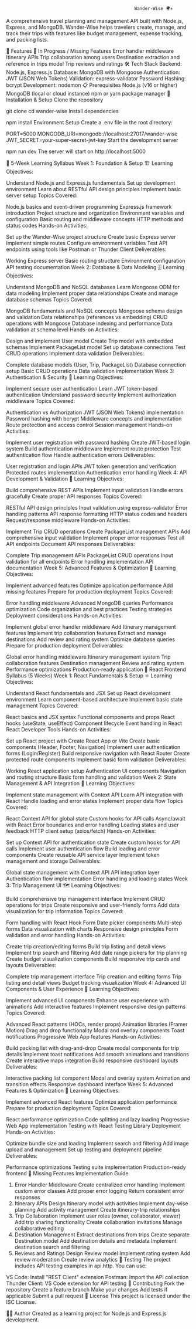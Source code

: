                                                      Wander-Wise 🌍✈️

                                                                                
A comprehensive travel planning and management API built with Node.js, Express, and MongoDB. Wander-Wise helps travelers create, manage, and track their trips with features like budget management, expense tracking, and packing lists.

🚀 Features
🚧 In Progress / Missing Features
Error handler middleware
Itinerary APIs
Trip collaboration among users
Destination extraction and reference in trips model
Trip reviews and ratings
🛠️ Tech Stack
Backend: Node.js, Express.js
Database: MongoDB with Mongoose
Authentication: JWT (JSON Web Tokens)
Validation: express-validator
Password Hashing: bcrypt
Development: nodemon
📋 Prerequisites
Node.js (v16 or higher)
MongoDB (local or cloud instance)
npm or yarn package manager
🚀 Installation & Setup
Clone the repository

git clone <repository-url>
cd wander-wise
Install dependencies

npm install
Environment Setup Create a .env file in the root directory:

PORT=5000
MONGODB_URI=mongodb://localhost:27017/wander-wise
JWT_SECRET=your-super-secret-jwt-key
Start the development server

npm run dev
The server will start on http://localhost:5000

📖 5-Week Learning Syllabus
Week 1: Foundation & Setup 🏗️
Learning Objectives:

Understand Node.js and Express.js fundamentals
Set up development environment
Learn about RESTful API design principles
Implement basic server setup
Topics Covered:

Node.js basics and event-driven programming
Express.js framework introduction
Project structure and organization
Environment variables and configuration
Basic routing and middleware concepts
HTTP methods and status codes
Hands-on Activities:

Set up the Wander-Wise project structure
Create basic Express server
Implement simple routes
Configure environment variables
Test API endpoints using tools like Postman or Thunder Client
Deliverables:

Working Express server
Basic routing structure
Environment configuration
API testing documentation
Week 2: Database & Data Modeling 🗄️
Learning Objectives:

Understand MongoDB and NoSQL databases
Learn Mongoose ODM for data modeling
Implement proper data relationships
Create and manage database schemas
Topics Covered:

MongoDB fundamentals and NoSQL concepts
Mongoose schema design and validation
Data relationships (references vs embedding)
CRUD operations with Mongoose
Database indexing and performance
Data validation at schema level
Hands-on Activities:

Design and implement User model
Create Trip model with embedded schemas
Implement PackageList model
Set up database connections
Test CRUD operations
Implement data validation
Deliverables:

Complete database models (User, Trip, PackageList)
Database connection setup
Basic CRUD operations
Data validation implementation
Week 3: Authentication & Security 🔐
Learning Objectives:

Implement secure user authentication
Learn JWT token-based authentication
Understand password security
Implement authorization middleware
Topics Covered:

Authentication vs Authorization
JWT (JSON Web Tokens) implementation
Password hashing with bcrypt
Middleware concepts and implementation
Route protection and access control
Session management
Hands-on Activities:

Implement user registration with password hashing
Create JWT-based login system
Build authentication middleware
Implement route protection
Test authentication flow
Handle authentication errors
Deliverables:

User registration and login APIs
JWT token generation and verification
Protected routes implementation
Authentication error handling
Week 4: API Development & Validation 📝
Learning Objectives:

Build comprehensive REST APIs
Implement input validation
Handle errors gracefully
Create proper API responses
Topics Covered:

RESTful API design principles
Input validation using express-validator
Error handling patterns
API response formatting
HTTP status codes and headers
Request/response middleware
Hands-on Activities:

Implement Trip CRUD operations
Create PackageList management APIs
Add comprehensive input validation
Implement proper error responses
Test all API endpoints
Document API responses
Deliverables:

Complete Trip management APIs
PackageList CRUD operations
Input validation for all endpoints
Error handling implementation
API documentation
Week 5: Advanced Features & Optimization 🚀
Learning Objectives:

Implement advanced features
Optimize application performance
Add missing features
Prepare for production deployment
Topics Covered:

Error handling middleware
Advanced MongoDB queries
Performance optimization
Code organization and best practices
Testing strategies
Deployment considerations
Hands-on Activities:

Implement global error handler middleware
Add Itinerary management features
Implement trip collaboration features
Extract and manage destinations
Add review and rating system
Optimize database queries
Prepare for production deployment
Deliverables:

Global error handling middleware
Itinerary management system
Trip collaboration features
Destination management
Review and rating system
Performance optimizations
Production-ready application
📖 React Frontend Syllabus (5 Weeks)
Week 1: React Fundamentals & Setup ⚛️
Learning Objectives:

Understand React fundamentals and JSX
Set up React development environment
Learn component-based architecture
Implement basic state management
Topics Covered:

React basics and JSX syntax
Functional components and props
React hooks (useState, useEffect)
Component lifecycle
Event handling in React
React Developer Tools
Hands-on Activities:

Set up React project with Create React App or Vite
Create basic components (Header, Footer, Navigation)
Implement user authentication forms (Login/Register)
Build responsive navigation with React Router
Create protected route components
Implement basic form validation
Deliverables:

Working React application setup
Authentication UI components
Navigation and routing structure
Basic form handling and validation
Week 2: State Management & API Integration 🔄
Learning Objectives:

Implement state management with Context API
Learn API integration with React
Handle loading and error states
Implement proper data flow
Topics Covered:

React Context API for global state
Custom hooks for API calls
Async/await with React
Error boundaries and error handling
Loading states and user feedback
HTTP client setup (axios/fetch)
Hands-on Activities:

Set up Context API for authentication state
Create custom hooks for API calls
Implement user authentication flow
Build loading and error components
Create reusable API service layer
Implement token management and storage
Deliverables:

Global state management with Context API
API integration layer
Authentication flow implementation
Error handling and loading states
Week 3: Trip Management UI 🗺️
Learning Objectives:

Build comprehensive trip management interface
Implement CRUD operations for trips
Create responsive and user-friendly forms
Add data visualization for trip information
Topics Covered:

Form handling with React Hook Form
Date picker components
Multi-step forms
Data visualization with charts
Responsive design principles
Form validation and error handling
Hands-on Activities:

Create trip creation/editing forms
Build trip listing and detail views
Implement trip search and filtering
Add date range pickers for trip planning
Create budget visualization components
Build responsive trip cards and layouts
Deliverables:

Complete trip management interface
Trip creation and editing forms
Trip listing and detail views
Budget tracking visualization
Week 4: Advanced UI Components & User Experience 🎨
Learning Objectives:

Implement advanced UI components
Enhance user experience with animations
Add interactive features
Implement responsive design patterns
Topics Covered:

Advanced React patterns (HOCs, render props)
Animation libraries (Framer Motion)
Drag and drop functionality
Modal and overlay components
Toast notifications
Progressive Web App features
Hands-on Activities:

Build packing list with drag-and-drop
Create modal components for trip details
Implement toast notifications
Add smooth animations and transitions
Create interactive maps integration
Build responsive dashboard layouts
Deliverables:

Interactive packing list component
Modal and overlay system
Animation and transition effects
Responsive dashboard interface
Week 5: Advanced Features & Optimization 🚀
Learning Objectives:

Implement advanced React features
Optimize application performance
Prepare for production deployment
Topics Covered:

React performance optimization
Code splitting and lazy loading
Progressive Web App implementation
Testing with React Testing Library
Deployment
Hands-on Activities:

Optimize bundle size and loading
Implement search and filtering
Add image upload and management
Set up testing and deployment pipeline
Deliverables:

Performance optimizations
Testing suite implementation
Production-ready frontend
🎯 Missing Features Implementation Guide
1. Error Handler Middleware
Create centralized error handling
Implement custom error classes
Add proper error logging
Return consistent error responses
2. Itinerary APIs
Design Itinerary model with activities
Implement day-wise planning
Add activity management
Create itinerary-trip relationships
3. Trip Collaboration
Implement user roles (owner, collaborator, viewer)
Add trip sharing functionality
Create collaboration invitations
Manage collaborative editing
4. Destination Management
Extract destinations from trips
Create separate Destination model
Add destination details and metadata
Implement destination search and filtering
5. Reviews and Ratings
Design Review model
Implement rating system
Add review moderation
Create review analytics
🧪 Testing
The project includes API testing examples in api.http. You can use:

VS Code: Install "REST Client" extension
Postman: Import the API collection
Thunder Client: VS Code extension for API testing
🤝 Contributing
Fork the repository
Create a feature branch
Make your changes
Add tests if applicable
Submit a pull request
📄 License
This project is licensed under the ISC License.

👨‍💻 Author
Created as a learning project for Node.js and Express.js development.
